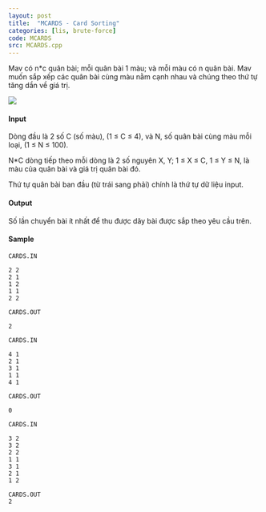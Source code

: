 ```yaml
---
layout: post
title:  "MCARDS - Card Sorting"
categories: [lis, brute-force]
code: MCARDS
src: MCARDS.cpp
---
```




  






Mav có n\*c quân bài; mỗi quân bài 1 màu; và mỗi màu có n quân bài. Mav muốn sắp xếp các quân bài cùng màu nằm cạnh nhau và chúng theo thứ tự tăng dần về giá trị.

![](../../../../../content/simes:MCARDS.jpg)

#### Input

Dòng đầu là 2 số C (số màu), (1 ≤ C ≤ 4), và N, số quân bài cùng màu mỗi loại, (1 ≤ N ≤ 100).

N\*C dòng tiếp theo mỗi dòng là 2 số nguyên X, Y; 1 ≤ X ≤ C, 1 ≤ Y ≤ N, là màu của quân bài và giá trị quân bài đó.

Thứ tự quân bài ban đầu (từ trái sang phải) chính là thứ tự dữ liệu input.

#### Output

Số lần chuyển bài ít nhất để thu được dãy bài được sắp theo yêu cầu trên.

#### Sample

```
CARDS.IN

2 2
2 1
1 2
1 1
2 2

CARDS.OUT

2
 
CARDS.IN

4 1
2 1
3 1
1 1
4 1

CARDS.OUT

0
 
CARDS.IN

3 2
3 2
2 2
1 1
3 1
2 1
1 2

CARDS.OUT
2

```

<!--more-->

